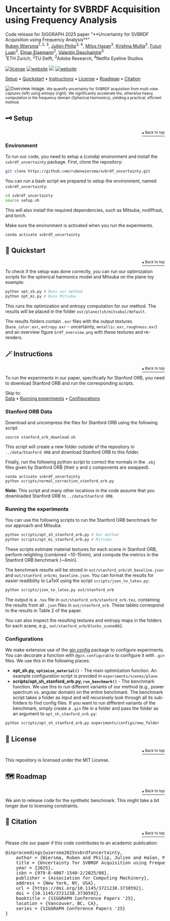 <h1 id="top">Uncertainty for SVBRDF Acquisition using Frequency Analysis</h1>
Code release for SIGGRAPH 2025 paper "**Uncertainty for SVBRDF Acquisition using Frequency Analysis**"<br />
<a href="https://rubenwiersma.nl/" target="_blank">Ruben Wiersma</a><sup>1, 2,
    3</sup>,
<a href="https://julienphilip.com/" target="_blank">Julien Philip</a><sup>3,
    4</sup>,
<a href="https://miloshasan.net/" target="_blank">Milos
    Hasan</a><sup>3</sup>,
<a href="https://krishnamullia.com/" target="_blank">Krishna
    Mullia</a><sup>3</sup>,
<a href="https://luanfujun.com/" target="_blank">Fujun
    Luan</a><sup>3</sup>,
<a href="https://graphics.tudelft.nl/" target="_blank">Elmar
    Eisemann</a><sup>2</sup>,
<a href="https://valentin.deschaintre.fr" target="_blank">Valentin
    Deschaintre</a><sup>3</sup><br />
<sup>1</sup>ETH Zurich,
<sup>2</sup>TU Delft,
<sup>3</sup>Adobe Research,
<sup>4</sup>Netflix Eyeline Studios

<p>
    <a href="https://opensource.org/license/MIT"><img src="https://img.shields.io/badge/license-MIT-yellow?style=plastic" alt="license"></a>
    <a href="https://svbrdf-uncertainty.github.io/"><img src="https://img.shields.io/badge/website-Gitpage-blue?style=plastic&logo=github&logoColor=white" alt="website"></a>
    <a href="https://arxiv.org/abs/2406.17774" alt ="arXiv"> <img src="https://img.shields.io/badge/arXiv-2406.17774-b31b1b.svg"/></a>
    <a href="https://doi.org/10.1145/3721238.3730592" alt="doi">
    <img src="https://img.shields.io/badge/DOI-10.1145/3721238.3730592-red?style=plastic&logo=doi&color=red" alt="website"></a>
</p>

<a href="#setup">Setup</a> • <a href="#quickstart">Quickstart</a> • <a href="#instructions">Instructions</a> • <a href="#license">License</a> • <a href="#roadmap">Roadmap</a> • <a href="#citation">Citation</a>

<img src="https://svbrdf-uncertainty.github.io/static/images/teaser.jpg" alt="Overview image." />
<small>We quantify uncertainty for SVBRDF acquisition from multi-view captures (left) using entropy (right). We significantly accelerate the, otherwise heavy, computation in the frequency domain (Spherical Harmonics), yielding a practical, efficient method.</small>

<h2 id="setup">🗝 Setup</h2>
<p align="right"><a href="#top"><sup>▴ Back to top</sup></a></p>

### Environment

To run our code, you need to setup a (conda) environment and install the `svbrdf_uncertainty` package.
First, clone the repository:
```bash
git clone https://github.com/rubenwiersma/svbrdf_uncertainty.git
```

You can run a bash script we prepared to setup the environment, named `svbrdf_uncertainty`:
```bash
cd svbrdf_uncertainty
source setup.sh
```
This will also install the required dependencies, such as Mitsuba, nvdiffrast, and torch.

Make sure the environment is activated when you run the experiments.
```bash
conda activate svbrdf_uncertainty
```

<h2 id="quickstart">🚀 Quickstart</h2>
<p align="right"><a href="#top"><sup>▴ Back to top</sup></a></p>

To check if the setup was done correctly, you can run our optimization scripts for the spherical harmonics model and Mitsuba on the plane toy example:

```bash
python opt_sh.py # Runs our method
python opt_mi.py # Runs Mitsuba
```
This runs the optimization and entropy computation for our method. The results will be placed in the folder `out/plane/[sh/mitsuba]/default`.

The results folders contain `.exr` files with the output textures (`base_color.exr`, `entropy.exr` - uncertainty, `metallic.exr`, `roughness.exr`) and an overview figure `brdf_overview.png` with these textures and re-renders.

<h2 id="instructions">🪄 Instructions</h2>
<p align="right"><a href="#top"><sup>▴ Back to top</sup></a></p>

To run the experiments in our paper, specifically for Stanford ORB, you need to download Stanford ORB and run the corresponding scripts.

Skip to:<br />
<a href="stanford-orb-data">Data</a> • <a href="#running-the-experiments">Running experiments</a> • <a href="#configurations">Configurations</a>

### Stanford ORB Data
Download and uncompress the files for Stanford ORB using the following script:
```
source stanford_orb_download.sh
```
This script will create a new folder outside of the repository in `../data/Stanford ORB` and download Stanford ORB to this folder.

Finally, run the following python script to correct the normals in the `.obj` files given by Stanford ORB (their y and z components are swapped).
```
conda activate svbrdf_uncertainty
python scripts/normal_correction_stanford_orb.py
```
**Note:** This script and many other locations in the code assume that you downloaded Stanford ORB to `../data/Stanford ORB`.

### Running the experiments
You can use the following scripts to run the Stanford ORB benchmark for our approach and Mitsuba:
```bash
python scripts/opt_sh_stanford_orb.py # Our method
python scripts/opt_mi_stanford_orb.py # Mitsuba
```
These scripts estimate material textures for each scene in Stanford ORB, perform relighting (combined ~10-15min), and compute the metrics in the Stanford ORB benchmark (~4min). 

The benchmark results will be stored in `out/stanford_orb/sh_baseline.json` and `out/stanford_orb/mi_baseline.json`. You can format the results for easier readibility to LaTeX using the script `scripts/json_to_latex.py`:
```bash
python scripts/json_to_latex.py out/stanford_orb
```
The output is a `.tex` file in `out/stanford_orb/stanford_orb.tex`, containing the results from all `.json` files in `out/stanford_orb`. These tables correspond to the results in Table 2 of the paper.

You can also inspect the resulting textures and entropy maps in the folders for each scene, e.g., `out/stanford_orb/blocks_scene002`.

### Configurations
We make extensive use of the [gin config](https://github.com/google/gin-config) package to configure experiments. You can decorate a function with `@gin.configurable` to configure it with `.gin` files. We use this in the following places:
- **opt_sh.py, `optimize_material()`** - The main optimization function. An example configuration script is provided in `experiments/scenes/plane`.
- **scripts/opt_sh_stanford_orb.py, `run_benchmark()`** - The benchmark function. We use this to run different variants of our method (e.g., power spectrum vs. angular domain) on the entire benchmark. The benchmark script takes a folder as input and will recursively look through all its sub-folders to find config files. If you want to run different variants of the benchmark, simply create a `.gin` file in a folder and pass the folder as an argument to `opt_sh_stanford_orb.py`:
```bash
python scripts/opt_sh_stanford_orb.py experiments/configs/new_folder
```

<h2 id="license">🔖 License</h2>
<p align="right"><a href="#top"><sup>▴ Back to top</sup></a></p>

This repository is licensed under the MIT License.

<h2 id="roadmap">🗺 Roadmap</h2>
<p align="right"><a href="#top"><sup>▴ Back to top</sup></a></p>

We aim to release code for the synthetic benchmark. This might take a bit longer due to licensing constraints.

<h2 id="citation">📖 Citation</h2>
<p align="right"><a href="#top"><sup>▴ Back to top</sup></a></p>

Please cite our paper if this code contributes to an academic publication:<br />

<pre>
@inproceedings{wiersma2025svbrdfuncertainty,
    author = {Wiersma, Ruben and Philip, Julien and Hašan, Miloš and Mullia, Krishna and Luan, Fujun and Eisemann, Elmar and Deschaintre, Valentin},
    title = {Uncertainty for SVBRDF Acquisition using Frequency Analysis},
    year = {2025},
    isbn = {979-8-4007-1540-2/2025/08},
    publisher = {Association for Computing Machinery},
    address = {New York, NY, USA},
    url = {https://doi.org/10.1145/3721238.3730592},
    doi = {10.1145/3721238.3730592},
    booktitle = {SIGGRAPH Conference Papers '25},
    location = {Vancouver, BC, CA},
    series = {SIGGRAPH Conference Papers '25}
}
</pre>
